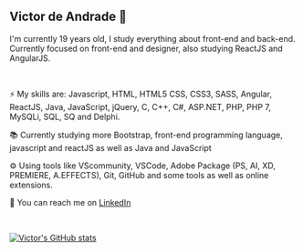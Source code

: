 ## Victor de Andrade :wave:

I'm currently 19 years old, I study everything about front-end and back-end.<br>
Currently focused on front-end and designer, also studying ReactJS and AngularJS.<br>

<br>


:zap: My skills are: Javascript, HTML, HTML5 CSS, CSS3, SASS, Angular, ReactJS, Java, JavaScript, jQuery, C, C++, C#, ASP.NET, PHP, PHP 7, MySQLi, SQL, SQ and Delphi.<br>

:books: Currently studying more Bootstrap, front-end programming language, javascript and reactJS as well as Java and JavaScript

:gear: Using tools like VScommunity, VSCode, Adobe Package (PS, AI, XD, PREMIERE, A.EFFECTS), Git, GitHub and some tools as well as online extensions.<br>

:envelope_with_arrow: You can reach me on [LinkedIn](https://www.linkedin.com/in/victordeandrade11/)

<br>

[![Victor's GitHub stats](https://github-readme-stats.vercel.app/api?username=VictorAndrade11&show_icons=true&theme=radical)](https://github.com/VictorAndrade11/github-readme-stats)
